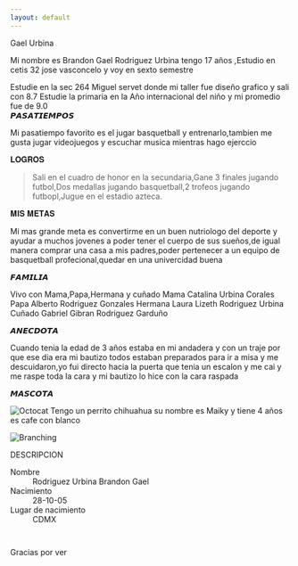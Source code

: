 ```yaml
---
layout: default
---
```


Gael Urbina

Mi nombre es Brandon Gael Rodriguez Urbina tengo 17 años ,Estudio en cetis 32 jose vasconcelo y voy en sexto semestre 

Estudie en la sec 264 Miguel servet donde mi taller fue diseño grafico y sali con 8.7
Estudie la primaria en la Año internacional del niño y mi promedio fue de 9.0  
𝙋𝘼𝙎𝘼𝙏𝙄𝙀𝙈𝙋𝙊𝙎 

Mi pasatiempo favorito es el jugar basquetball y entrenarlo,tambien me gusta jugar videojuegos y escuchar musica mientras hago ejerccio  

𝐋𝐎𝐆𝐑𝐎𝐒

> Sali en el cuadro de honor en la secundaria,Gane 3 finales jugando futbol,Dos medallas jugando basquetball,2 trofeos jugando futbopl,Jugue en el estadio azteca.
>
> 

𝐌𝐈𝐒 𝐌𝐄𝐓𝐀𝐒

Mi mas grande meta es convertirme en un buen nutriologo del deporte y ayudar a muchos jovenes a poder tener el cuerpo de sus sueños,de igual manera comprar una casa a mis padres,poder pertenecer a un equipo de basquetball profecional,quedar en una univercidad buena






𝙁𝘼𝙈𝙄𝙇𝙄𝘼

Vivo con Mama,Papa,Hermana y cuñado
Mama Catalina Urbina Corales 
Papa Alberto Rodriguez Gonzales
Hermana Laura Lizeth Rodriguez Urbina 
Cuñado Gabriel Gibran Rodriguez Garduño

𝘼𝙉𝙀𝘾𝘿𝙊𝙏𝘼

Cuando tenia la edad de 3 años estaba en mi andadera y con un traje por que ese dia era mi bautizo todos estaban preparados para ir a misa y me descuidaron,yo fui directo hacia la puerta que tenia un escalon y me cai y me raspe toda la cara y mi bautizo lo hice con la cara raspada



𝙈𝘼𝙎𝘾𝙊𝙏𝘼

![Octocat](https://github.githubassets.com/images/icons/emoji/octocat.png)
Tengo un perrito chihuahua su nombre es Maiky y tiene 4 años es cafe con blanco


![Branching](https://github.com/vaibhavvikas/vaibhavvikas/raw/main/src/header_.png)


DESCRIPCION

<dl>
<dt>Nombre</dt>
<dd>Rodriguez Urbina Brandon Gael</dd>
<dt>Nacimiento</dt>
<dd>28-10-05</dd>
<dt>Lugar de nacimiento</dt>
<dd>CDMX</dd>

</dl>

```


```
Gracias por ver
```

